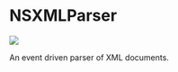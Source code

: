 # NSXMLParser
[![](https://jitpack.io/v/computer-engineering-uniovi/NSXMLParser.svg)](https://jitpack.io/#computer-engineering-uniovi/NSXMLParser)
  
An event driven parser of XML documents.
